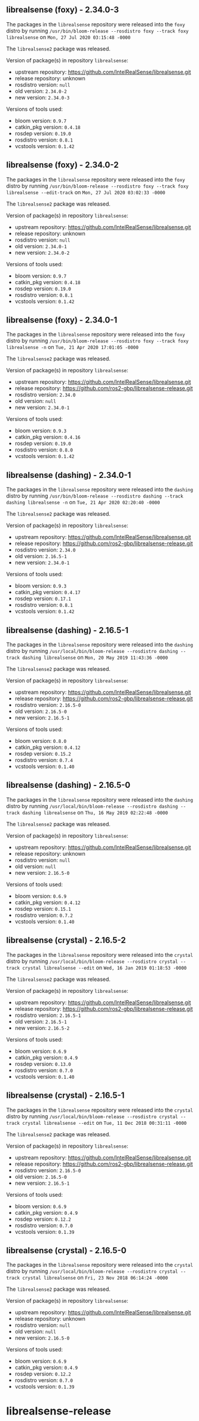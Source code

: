 ## librealsense (foxy) - 2.34.0-3

The packages in the `librealsense` repository were released into the `foxy` distro by running `/usr/bin/bloom-release --rosdistro foxy --track foxy librealsense` on `Mon, 27 Jul 2020 03:15:48 -0000`

The `librealsense2` package was released.

Version of package(s) in repository `librealsense`:

- upstream repository: https://github.com/IntelRealSense/librealsense.git
- release repository: unknown
- rosdistro version: `null`
- old version: `2.34.0-2`
- new version: `2.34.0-3`

Versions of tools used:

- bloom version: `0.9.7`
- catkin_pkg version: `0.4.18`
- rosdep version: `0.19.0`
- rosdistro version: `0.8.1`
- vcstools version: `0.1.42`


## librealsense (foxy) - 2.34.0-2

The packages in the `librealsense` repository were released into the `foxy` distro by running `/usr/bin/bloom-release --rosdistro foxy --track foxy librealsense --edit-track` on `Mon, 27 Jul 2020 03:02:33 -0000`

The `librealsense2` package was released.

Version of package(s) in repository `librealsense`:

- upstream repository: https://github.com/IntelRealSense/librealsense.git
- release repository: unknown
- rosdistro version: `null`
- old version: `2.34.0-1`
- new version: `2.34.0-2`

Versions of tools used:

- bloom version: `0.9.7`
- catkin_pkg version: `0.4.18`
- rosdep version: `0.19.0`
- rosdistro version: `0.8.1`
- vcstools version: `0.1.42`


## librealsense (foxy) - 2.34.0-1

The packages in the `librealsense` repository were released into the `foxy` distro by running `/usr/bin/bloom-release --rosdistro foxy --track foxy librealsense -n` on `Tue, 21 Apr 2020 17:01:05 -0000`

The `librealsense2` package was released.

Version of package(s) in repository `librealsense`:

- upstream repository: https://github.com/IntelRealSense/librealsense.git
- release repository: https://github.com/ros2-gbp/librealsense-release.git
- rosdistro version: `2.34.0`
- old version: `null`
- new version: `2.34.0-1`

Versions of tools used:

- bloom version: `0.9.3`
- catkin_pkg version: `0.4.16`
- rosdep version: `0.19.0`
- rosdistro version: `0.8.0`
- vcstools version: `0.1.42`


## librealsense (dashing) - 2.34.0-1

The packages in the `librealsense` repository were released into the `dashing` distro by running `/usr/bin/bloom-release --rosdistro dashing --track dashing librealsense -n` on `Tue, 21 Apr 2020 02:20:40 -0000`

The `librealsense2` package was released.

Version of package(s) in repository `librealsense`:

- upstream repository: https://github.com/IntelRealSense/librealsense.git
- release repository: https://github.com/ros2-gbp/librealsense-release.git
- rosdistro version: `2.34.0`
- old version: `2.16.5-1`
- new version: `2.34.0-1`

Versions of tools used:

- bloom version: `0.9.3`
- catkin_pkg version: `0.4.17`
- rosdep version: `0.17.1`
- rosdistro version: `0.8.1`
- vcstools version: `0.1.42`


## librealsense (dashing) - 2.16.5-1

The packages in the `librealsense` repository were released into the `dashing` distro by running `/usr/local/bin/bloom-release --rosdistro dashing --track dashing librealsense` on `Mon, 20 May 2019 11:43:36 -0000`

The `librealsense2` package was released.

Version of package(s) in repository `librealsense`:

- upstream repository: https://github.com/IntelRealSense/librealsense.git
- release repository: https://github.com/ros2-gbp/librealsense-release.git
- rosdistro version: `2.16.5-0`
- old version: `2.16.5-0`
- new version: `2.16.5-1`

Versions of tools used:

- bloom version: `0.8.0`
- catkin_pkg version: `0.4.12`
- rosdep version: `0.15.2`
- rosdistro version: `0.7.4`
- vcstools version: `0.1.40`


## librealsense (dashing) - 2.16.5-0

The packages in the `librealsense` repository were released into the `dashing` distro by running `/usr/local/bin/bloom-release --rosdistro dashing --track dashing librealsense` on `Thu, 16 May 2019 02:22:48 -0000`

The `librealsense2` package was released.

Version of package(s) in repository `librealsense`:

- upstream repository: https://github.com/IntelRealSense/librealsense.git
- release repository: unknown
- rosdistro version: `null`
- old version: `null`
- new version: `2.16.5-0`

Versions of tools used:

- bloom version: `0.6.9`
- catkin_pkg version: `0.4.12`
- rosdep version: `0.15.1`
- rosdistro version: `0.7.2`
- vcstools version: `0.1.40`


## librealsense (crystal) - 2.16.5-2

The packages in the `librealsense` repository were released into the `crystal` distro by running `/usr/local/bin/bloom-release --rosdistro crystal --track crystal librealsense --edit` on `Wed, 16 Jan 2019 01:18:53 -0000`

The `librealsense2` package was released.

Version of package(s) in repository `librealsense`:

- upstream repository: https://github.com/IntelRealSense/librealsense.git
- release repository: https://github.com/ros2-gbp/librealsense-release.git
- rosdistro version: `2.16.5-1`
- old version: `2.16.5-1`
- new version: `2.16.5-2`

Versions of tools used:

- bloom version: `0.6.9`
- catkin_pkg version: `0.4.9`
- rosdep version: `0.13.0`
- rosdistro version: `0.7.0`
- vcstools version: `0.1.40`


## librealsense (crystal) - 2.16.5-1

The packages in the `librealsense` repository were released into the `crystal` distro by running `/usr/local/bin/bloom-release --rosdistro crystal --track crystal librealsense --edit` on `Tue, 11 Dec 2018 00:31:11 -0000`

The `librealsense2` package was released.

Version of package(s) in repository `librealsense`:

- upstream repository: https://github.com/IntelRealSense/librealsense.git
- release repository: https://github.com/ros2-gbp/librealsense-release.git
- rosdistro version: `2.16.5-0`
- old version: `2.16.5-0`
- new version: `2.16.5-1`

Versions of tools used:

- bloom version: `0.6.9`
- catkin_pkg version: `0.4.9`
- rosdep version: `0.12.2`
- rosdistro version: `0.7.0`
- vcstools version: `0.1.39`


## librealsense (crystal) - 2.16.5-0

The packages in the `librealsense` repository were released into the `crystal` distro by running `/usr/local/bin/bloom-release --rosdistro crystal --track crystal librealsense` on `Fri, 23 Nov 2018 06:14:24 -0000`

The `librealsense2` package was released.

Version of package(s) in repository `librealsense`:

- upstream repository: https://github.com/IntelRealSense/librealsense.git
- release repository: unknown
- rosdistro version: `null`
- old version: `null`
- new version: `2.16.5-0`

Versions of tools used:

- bloom version: `0.6.9`
- catkin_pkg version: `0.4.9`
- rosdep version: `0.12.2`
- rosdistro version: `0.7.0`
- vcstools version: `0.1.39`


# librealsense-release